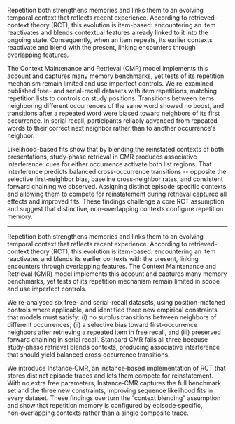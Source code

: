 Repetition both strengthens memories and links them to an evolving temporal context that reflects recent experience.
According to retrieved-context theory (RCT), this evolution is item-based: encountering an item reactivates and blends contextual features already linked to it into the ongoing state. 
Consequently, when an item repeats, its earlier contexts reactivate and blend with the present, linking encounters through overlapping features.

The Context Maintenance and Retrieval (CMR) model implements this account and captures many memory benchmarks, yet tests of its repetition mechanism remain limited and use imperfect controls.
We re-examined published free- and serial-recall datasets with item repetitions, matching repetition lists to controls on study positions.
Transitions between items neighboring different occurrences of the same word showed no boost, and transitions after a repeated word were biased toward neighbors of its first occurrence.
In serial recall, participants reliably advanced from repeated words to their correct next neighbor rather than to another occurrence's neighbor.

Likelihood-based fits show that by blending the reinstated contexts of both presentations, study‑phase retrieval in CMR produces associative interference: cues for either occurrence activate both list regions. 
That interference predicts balanced cross-occurrence transitions -- opposite the selective first‑neighbor bias, baseline cross‑neighbor rates, and consistent forward chaining we observed.
Assigning distinct episode‑specific contexts and allowing them to compete for reinstatement during retrieval captured all effects and improved fits.
These findings challenge a core RCT assumption and suggest that distinctive, non-overlapping contexts configure repetition memory.

---

Repetition both strengthens memories and links them to an evolving temporal context that reflects recent experience.
According to retrieved-context theory (RCT), this evolution is item-based: encountering an item reactivates and blends its earlier contexts with the present, linking encounters through overlapping features.
The Context Maintenance and Retrieval (CMR) model implements this account and captures many memory benchmarks, yet tests of its repetition mechanism remain limited in scope and use imperfect controls.

We re-analysed six free- and serial-recall datasets, using position-matched controls where applicable, and identified three new empirical constraints that models must satisfy:
(i) no surplus transitions between neighbors of different occurrences,
(ii) a selective bias toward first-occurrence neighbors after retrieving a repeated item in free recall, and
(iii) preserved forward chaining in serial recall.
Standard CMR fails all three because study‑phase retrieval blends contexts, producing associative interference that should yield balanced cross‑occurrence transitions.

We introduce Instance‑CMR, an instance‑based implementation of RCT that stores distinct episode traces and lets them compete for reinstatement.
With no extra free parameters, Instance‑CMR captures the full benchmark set and the three new constraints, improving sequence likelihood fits in every dataset.
These findings overturn the “context blending” assumption and show that repetition memory is configured by episode‑specific, non‑overlapping contexts rather than a single composite trace.